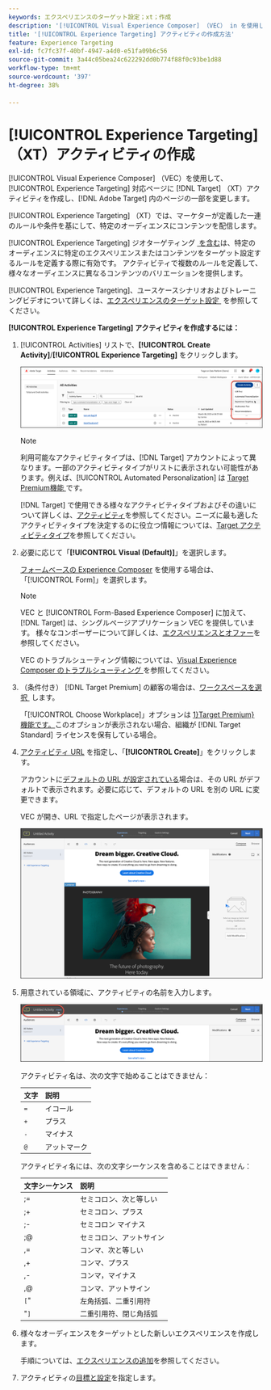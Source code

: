 ```yaml
---
keywords: エクスペリエンスのターゲット設定；xt；作成
description: '[!UICONTROL Visual Experience Composer] （VEC） in を使用して、 [!DNL Adobe Target]  （XT）アクティビティを作成する方法を説明します [!UICONTROL Experience Targeting]'
title: '[!UICONTROL Experience Targeting] アクティビティの作成方法'
feature: Experience Targeting
exl-id: fc7fc37f-40bf-4947-a4d0-e51fa09b6c56
source-git-commit: 3a44c05bea24c622292dd0b774f88f0c93be1d88
workflow-type: tm+mt
source-wordcount: '397'
ht-degree: 38%

---
```


# [!UICONTROL Experience Targeting] （XT）アクティビティの作成

[!UICONTROL Visual Experience Composer] （VEC）を使用して、[!UICONTROL Experience Targeting] 対応ページに [!DNL Target] （XT）アクティビティを作成し、[!DNL Adobe Target] 内のページの一部を変更します。

[!UICONTROL Experience Targeting] （XT）では、マーケターが定義した一連のルールや条件を基にして、特定のオーディエンスにコンテンツを配信します。

[!UICONTROL Experience Targeting] ジオターゲティング [&#x200B; を含む &#x200B;](/help/main/c-target/c-audiences/c-target-rules/geo.md) は、特定のオーディエンスに特定のエクスペリエンスまたはコンテンツをターゲット設定するルールを定義する際に有効です。 アクティビティで複数のルールを定義して、様々なオーディエンスに異なるコンテンツのバリエーションを提供します。

[!UICONTROL Experience Targeting]、ユースケースシナリオおよびトレーニングビデオについて詳しくは、[&#x200B; エクスペリエンスのターゲット設定 &#x200B;](/help/main/c-activities/t-experience-target/experience-target.md) を参照してください。

**[!UICONTROL Experience Targeting] アクティビティを作成するには：**

1. [!UICONTROL Activities] リストで、**[!UICONTROL Create Activity]**/**[!UICONTROL Experience Targeting]** をクリックします。

   ![アクティビティを作成／エクスペリエンスのターゲット設定](/help/main/c-activities/t-experience-target/t-xt-create/assets/xt_select-1.png)

   >[!NOTE]
   >
   >利用可能なアクティビティタイプは、[!DNL Target] アカウントによって異なります。一部のアクティビティタイプがリストに表示されない可能性があります。例えば、[!UICONTROL Automated Personalization] は [Target Premium機能 &#x200B;](/help/main/c-intro/intro.md#premium) です。
   >
   >[!DNL Target] で使用できる様々なアクティビティタイプおよびその違いについて詳しくは、[アクティビティ](/help/main/c-activities/activities.md#concept_D317A95A1AB54674BA7AB65C7985BA03)を参照してください。ニーズに最も適したアクティビティタイプを決定するのに役立つ情報については、[Target アクティビティタイプ](/help/main/c-activities/target-activities-guide.md)を参照してください。

1. 必要に応じて「**[!UICONTROL Visual (Default)]**」を選択します。

   [&#x200B; フォームベースの Experience Composer](/help/main/c-experiences/form-experience-composer.md) を使用する場合は、「[!UICONTROL Form]」を選択します。

   >[!NOTE]
   >
   >VEC と [!UICONTROL Form-Based Experience Composer] に加えて、[!DNL Target] は、シングルページアプリケーション VEC を提供しています。 様々なコンポーザーについて詳しくは、[エクスペリエンスとオファー](/help/main/c-experiences/experiences.md)を参照してください。
   >
   >VEC のトラブルシューティング情報については、[Visual Experience Composer のトラブルシューティング &#x200B;](/help/main/c-experiences/c-visual-experience-composer/r-troubleshoot-composer/troubleshoot-composer.md) を参照してください。

1. （条件付き） [!DNL Target Premium] の顧客の場合は、[&#x200B; ワークスペースを選択 &#x200B;](/help/main/administrating-target/c-user-management/property-channel/property-channel.md) します。

   「[!UICONTROL Choose Workplace]」オプションは [1&rbrace;Target Premium&rbrace; 機能です。 &#x200B;](/help/main/c-intro/intro.md)このオプションが表示されない場合、組織が [!DNL Target Standard] ライセンスを保有している場合。

1. [&#x200B; アクティビティ URL](/help/main/c-activities/t-experience-target/t-xt-create/xt-activity-url.md#concept_D28549AAA0A14E3BB5F05F32BE8ABC90) を指定し、「**[!UICONTROL Create]**」をクリックします。

   アカウントに[デフォルトの URL が設定されている](/help/main/administrating-target/visual-experience-composer-set-up.md)場合は、その URL がデフォルトで表示されます。必要に応じて、デフォルトの URL を別の URL に変更できます。

   VEC が開き、URL で指定したページが表示されます。

   ![VEC 内のエクスペリエンスのターゲット設定アクティビティ](/help/main/c-activities/t-experience-target/t-xt-create/assets/xt-in-vec.png)

1. 用意されている領域に、アクティビティの名前を入力します。

   ![「名前」フィールド](/help/main/c-activities/t-experience-target/t-xt-create/assets/xt_name-new.png)

   アクティビティ名は、次の文字で始めることはできません：

   | 文字 | 説明 |
   |--- |--- |
   | `=` | イコール |
   | `+` | プラス |
   | `-` | マイナス |
   | `@` | アットマーク |

   アクティビティ名には、次の文字シーケンスを含めることはできません：

   | 文字シーケンス | 説明 |
   |--- |--- |
   | ;= | セミコロン、次と等しい |
   | ;+ | セミコロン、プラス |
   | ;- | セミコロン マイナス |
   | ;@ | セミコロン、アットサイン |
   | ,= | コンマ、次と等しい |
   | ,+ | コンマ、プラス |
   | ,- | コンマ，マイナス |
   | ,@ | コンマ、アットサイン |
   | `[`&quot; | 左角括弧、二重引用符 |
   | &quot;`]` | 二重引用符、閉じ角括弧 |

1. 様々なオーディエンスをターゲットとした新しいエクスペリエンスを作成します。

   手順については、[エクスペリエンスの追加](/help/main/c-activities/t-experience-target/t-xt-create/xt-add-experience.md)を参照してください。

1. アクティビティの[目標と設定](/help/main/c-activities/t-experience-target/t-xt-create/xt-goals-and-settings.md#reference_B25389FD6F3A4989801E740364B089CC)を指定します。
